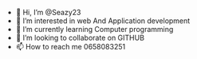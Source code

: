 - 👋 Hi, I’m @Seazy23
- 👀 I’m interested in web And Application development
- 🌱 I’m currently learning Computer programming
- 💞️ I’m looking to collaborate on GITHUB
- 📫 How to reach me 0658083251

<!---
Seazy23/Seazy23 is a ✨ special ✨ repository because its `README.md` (this file) appears on your GitHub profile.
You can click the Preview link to take a look at your changes.
--->
